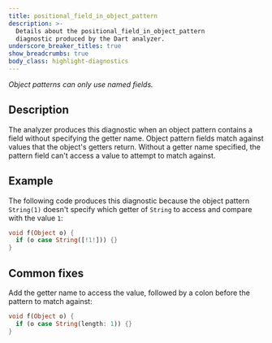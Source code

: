 ```yaml
---
title: positional_field_in_object_pattern
description: >-
  Details about the positional_field_in_object_pattern
  diagnostic produced by the Dart analyzer.
underscore_breaker_titles: true
show_breadcrumbs: true
body_class: highlight-diagnostics
---
```


_Object patterns can only use named fields._

## Description

The analyzer produces this diagnostic when an object pattern contains a
field without specifying the getter name. Object pattern fields match
against values that the object's getters return. Without a getter name
specified, the pattern field can't access a value to attempt to match against.

## Example

The following code produces this diagnostic because the object pattern
`String(1)` doesn't specify which getter of `String` to access and compare
with the value `1`:

```dart
void f(Object o) {
  if (o case String([!1!])) {}
}
```

## Common fixes

Add the getter name to access the value, followed
by a colon before the pattern to match against:

```dart
void f(Object o) {
  if (o case String(length: 1)) {}
}
```
